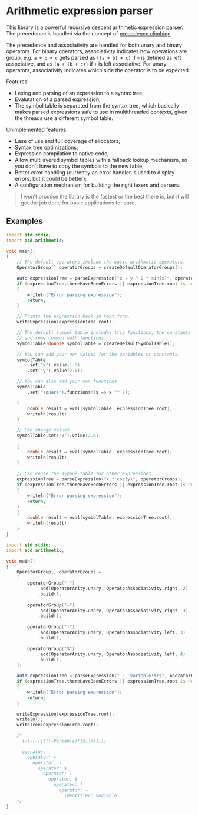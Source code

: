 # Arithmetic expression parser

This library is a powerful recursive descent arithmetic expression parser.
The precedence is handled via the concept of [precedence climbing](https://eli.thegreenplace.net/2012/08/02/parsing-expressions-by-precedence-climbing).

The precedence and associativity are handled for both unary and binary operators.
For binary operators, associativity indicates how operations are group, e.g. `a + b + c` gets parsed as `((a + b) + c)` if `+` is defined as left associative, and as `(a + (b + c))` if `+` is left associative.
For unary operators, associativity indicates which side the operator is to be expected.

Features:
* Lexing and parsing of an expression to a syntax tree;
* Evalutation of a parsed expression;
* The symbol table is separated from the syntax tree, which basically makes parsed expressions safe to use in multithreaded contexts, given the threads use a different symbol table.

Unimplemented features:
* Ease of use and full coverage of allocators;
* Syntax tree optimizations;
* Expression compilation to native code;
* Allow multilayered symbol tables with a fallback lookup mechanism, so you don't have to copy the symbols to the new table;
* Better error handling (currently an error handler is used to display errors, but it could be better);
* A configuration mechanism for building the right lexers and parsers.


> I won't promise the library is the fastest or the best there is,
> but it will get the job done for basic applications for sure.


## Examples

```d
import std.stdio;
import acd.arithmetic;

void main()
{
    // The default operators include the basic arithmetic operators.
    OperatorGroup[] operatorGroups = createDefaultOperatorGroups();

    auto expressionTree = parseExpression("x + y ^ 2 * sin(x)", operatorGroups);
    if (expressionTree.thereHaveBeenErrors || expressionTree.root is null)
    {
        writeln("Error parsing expression");
        return;
    }

    // Prints the expression back in text form.
    writeExpression(expressionTree.root);

    // The default symbol table includes trig functions, the constants pi and e,
    // and some common math functions.
    SymbolTable!double symbolTable = createDefaultSymbolTable();

    // You can add your own values for the variables or constants.    
    symbolTable
        .set("x").value(1.0)
        .set("y").value(2.0);

    // You can also add your own functions.
    symbolTable
        .set("square").functions!(x => x ^^ 2);

    {
        double result = eval(symbolTable, expressionTree.root);
        writeln(result);
    }

    // Can change values
    symbolTable.set("x").value(2.0);

    {
        double result = eval(symbolTable, expressionTree.root);
        writeln(result);
    }
    
    // Can reuse the symbol table for other expressions
    expressionTree = parseExpression("x * cos(y)", operatorGroups);
    if (expressionTree.thereHaveBeenErrors || expressionTree.root is null)
    {
        writeln("Error parsing expression");
        return;
    }
    {
        double result = eval(symbolTable, expressionTree.root);
        writeln(result);
    }
}
```


```d
import std.stdio;
import acd.arithmetic;

void main()
{
    OperatorGroup[] operatorGroups = 
    [
        operatorGroup("-")
            .add(OperatorArity.unary, OperatorAssociativity.right, 2)
            .build(),
        
        operatorGroup("~")
            .add(OperatorArity.unary, OperatorAssociativity.right, 3)
            .build(),
            
        operatorGroup("!")
            .add(OperatorArity.unary, OperatorAssociativity.left, 3)
            .build(),

        operatorGroup("$")
            .add(OperatorArity.unary, OperatorAssociativity.left, 4)
            .build(),
    ];

    auto expressionTree = parseExpression("-~-~Variable!$!$", operatorGroups);
    if (expressionTree.thereHaveBeenErrors || expressionTree.root is null)
    {
        writeln("Error parsing expression");
        return;
    }

    writeExpression(expressionTree.root);
    writeln();
    writeTree(expressionTree.root);

    /*
      (-(~(-(((((~Variable)!)$)!)$))))

      operator: -
        operator: ~
          operator: -
            operator: $
              operator: !
                operator: $
                  operator: !
                    operator: ~
                      identifier: Variable
    */
}
```
